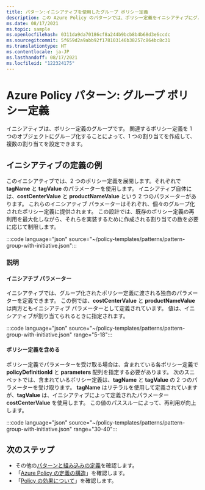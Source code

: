 ```yaml
---
title: パターン:イニシアティブを使用したグループ ポリシー定義
description: この Azure Policy のパターンでは、ポリシー定義をイニシアティブにグループ化する方法の例を示します。
ms.date: 08/17/2021
ms.topic: sample
ms.openlocfilehash: 0311da9da70186cf8a244b9bcb8b4b68d3e6ccdc
ms.sourcegitcommit: 5f659d2a9abb92f178103146b38257c864bc8c31
ms.translationtype: HT
ms.contentlocale: ja-JP
ms.lasthandoff: 08/17/2021
ms.locfileid: "122324175"
---
```

# <a name="azure-policy-pattern-group-policy-definitions"></a>Azure Policy パターン: グループ ポリシー定義

イニシアティブは、ポリシー定義のグループです。 関連するポリシー定義を 1 つのオブジェクトにグループ化することによって、1 つの割り当てを作成して、複数の割り当てを設定できます。

## <a name="sample-initiative-definition"></a>イニシアティブの定義の例

このイニシアティブでは、2 つのポリシー定義を展開します。それぞれで **tagName** と **tagValue** のパラメーターを使用します。 イニシアティブ自体には、**costCenterValue** と **productNameValue** という 2 つのパラメーターがあります。
これらのイニシアティブ パラメーターはそれぞれ、個々のグループ化されたポリシー定義に提供されます。 この設計では、既存のポリシー定義の再利用を最大化しながら、それらを実装するために作成される割り当ての数を必要に応じて制限します。

:::code language="json" source="~/policy-templates/patterns/pattern-group-with-initiative.json":::

### <a name="explanation"></a>説明

#### <a name="initiative-parameters"></a>イニシアチブ パラメーター

イニシアティブでは、グループ化されたポリシー定義に渡される独自のパラメーターを定義できます。
この例では、**costCenterValue** と **productNameValue** は両方ともイニシアティブ パラメーターとして定義されています。 値は、イニシアティブが割り当てられるときに指定されます。

:::code language="json" source="~/policy-templates/patterns/pattern-group-with-initiative.json" range="5-18":::

#### <a name="includes-policy-definitions"></a>ポリシー定義を含める

ポリシー定義でパラメーターを受け取る場合は、含まれている各ポリシー定義で **policyDefinitionId** と **parameters** 配列を指定する必要があります。 次のスニペットでは、含まれているポリシー定義は、**tagName** と **tagValue** の 2 つのパラメーターを受け取ります。 **tagName** はリテラルを使用して定義されていますが、**tagValue** は、イニシアティブによって定義されたパラメーター **costCenterValue** を使用します。 この値のパススルーによって、再利用が向上します。

:::code language="json" source="~/policy-templates/patterns/pattern-group-with-initiative.json" range="30-40":::

## <a name="next-steps"></a>次のステップ

- その他の[パターンと組み込みの定義](./index.md)を確認します。
- 「[Azure Policy の定義の構造](../concepts/definition-structure.md)」を確認します。
- 「[Policy の効果について](../concepts/effects.md)」を確認します。
